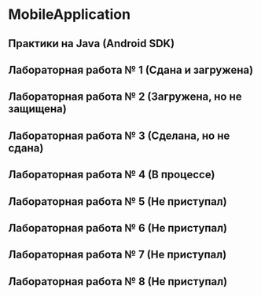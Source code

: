 # MobileApplication
## Практики на Java (Android SDK) 
## Лабораторная работа № 1 (Сдана и загружена)
## Лабораторная работа № 2 (Загружена, но не защищена)
## Лабораторная работа № 3 (Сделана, но не сдана)
## Лабораторная работа № 4 (В процессе)
## Лабораторная работа № 5 (Не приступал)
## Лабораторная работа № 6 (Не приступал)
## Лабораторная работа № 7 (Не приступал)
## Лабораторная работа № 8 (Не приступал)

